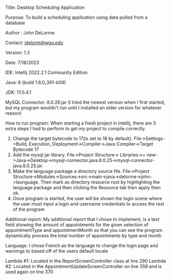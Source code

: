 Title: Desktop Scheduling Application

Purpose: To build a scheduling application using data pulled from a database

Author : John DeLorme

Contact: jdelorm@wgu.edu

Version: 1.3

Date: 7/18/2023

IDE: Intellij 2022.2.1 Community Edition

Java: 8 (build 1.8.0_361-b09)

JDK: 17.0.4.1

MySQL Connector: 8.0.26.jar (I tried the newest version when I first started, but my program wouldn't run until I installed an older version for whatever reason)

How to run program: When starting a fresh project in intellij, there are 3 extra steps I had to perform to get my project to compile correctly.
1) Change the target bytecode to 17(is set to 18 by default). File->Settings->Build, Execution, Deployment->Compiler->Java Compiler->Target Bytecode 17
2) Add the mysql jar library. File->Project Structure-> Libraries->+ new->Java->Desktop->mysql-connector.java.8.0.25->mysql-connector-java.8.0.25.jar
3) Make the language package a directory source file. File->Project Structure->Modules->Sources->src->main->java->delorme->john->launguage. Then mark as directory resource root by highlighting the language package and then clicking the Resource tab then apply then ok.
4) Once program is started, the user will be shown the login scene where the user must input a login and username credentials to access the rest of the program

Additional report: My additional report that I chose to implement, is a text field showing the amount of appointments for the given selection of appointmentType and appointmentMonth so that you can see the program dynamically process the total number of appointments by type and month

Language: I chose French as the language to change the login page and warnings to based off of the users default locale

Lambda #1: Located in the ReportScreenController class at line 290
Lambda #2: Located in the AppointmentUpdateScreenController on line 358 and is used again on line 370
